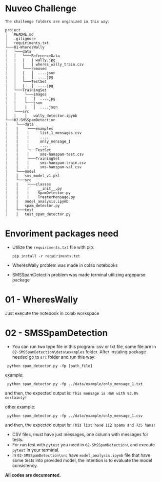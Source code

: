 
# Nuveo Challenge
    The challenge folders are organized in this way:

```
project
│   README.md
│   .gitignore
│   requiriments.txt
└───01-WheresWally
│   └───data
|   │   └───ReferenceData
|   |   |   | wally.jpg
|   |   |   | wheres_wally_train.csv
|   │   └───removed
|   │   |   │  ....json
|   │   |   │  ....jpg
|   │   └───TestSet
|   │   |   │  ....jpg
│   └───TrainingSet
|   |    └───images
|   │    |   │  ....jpg
|   |    └───json
|   │    |   │  ....json
│   └───src
│   |    │   wally_detector.ipynb   
└───02-SMSSpamDetection
|    └───data
|    |    └───examples
|    |    |     list_1_mensages.csv
|    |    |     ....
|    |    |     only_mensage_1
|    |    |     ....
|    |    └───TestSet
|    |    |     sms-hamspam-test.csv
|    |    └───TrainingSet
|    |    |     sms-hamspam-train.csv
|    |    |     sms-hamspam-val.csv
|    └───model
│    │   sms_model_v1.pkl
|    └───src
|    |    └───classes
|    |    |    __init__.py
|    |    |    SpamDetector.py
|    |    |    TreaterMensage.py
|    |   model_analysis.ipynb
│    │   spam_detector.py
|    └───test
│    │   test_spam_detector.py

```

# Envoriment packages need

- Utilize the ```requiriments.txt``` file with pip:
    
    ```pip install -r requiriments.txt```

- WheresWally problem was made in colab notebooks
- SMSSpamDetectin problem was made terminal utilizing argeparse package

# 01 - WheresWally
Just execute the notebook in colab workspace

# 02 - SMSSpamDetection
- You can run two type file in this program: csv or txt file, some file are in ```02-SMSSpamDetection\data\examples``` folder. After instaling package needed go to ``` src ``` folder and run this way:

``` python spam_detector.py -fp [path_file]```

example:

``` python spam_detector.py -fp ../data/example/only_mensage_1.txt```

and then, the expected output is:
    ```This mensage is Ham with 93.0% certainty!```

other example:

``` python spam_detector.py -fp ../data/example/only_mensage_1.csv```

and then, the expected output is:
    ```This list have 112 spams and 735 hams!```    

- CSV files, must have just messages, one column with messages for tests.
- For run test with ```pytest``` you need in ````02-SMSSpamDetection\```` and execute ```pytest``` in your terminal.
- In ````02-SMSSpamDetection\src```` have ````model_analysis.ipynb```` file that have some tests into provided model, the intention is to evaluate the model consistency.



**All codes are documented.**